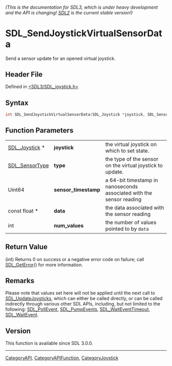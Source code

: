 ###### (This is the documentation for SDL3, which is under heavy development and the API is changing! [SDL2](https://wiki.libsdl.org/SDL2/) is the current stable version!)
# SDL_SendJoystickVirtualSensorData

Send a sensor update for an opened virtual joystick.

## Header File

Defined in [<SDL3/SDL_joystick.h>](https://github.com/libsdl-org/SDL/blob/main/include/SDL3/SDL_joystick.h)

## Syntax

```c
int SDL_SendJoystickVirtualSensorData(SDL_Joystick *joystick, SDL_SensorType type, Uint64 sensor_timestamp, const float *data, int num_values);
```

## Function Parameters

|                                  |                      |                                                                      |
| -------------------------------- | -------------------- | -------------------------------------------------------------------- |
| [SDL_Joystick](SDL_Joystick) *   | **joystick**         | the virtual joystick on which to set state.                          |
| [SDL_SensorType](SDL_SensorType) | **type**             | the type of the sensor on the virtual joystick to update.            |
| Uint64                           | **sensor_timestamp** | a 64-bit timestamp in nanoseconds associated with the sensor reading |
| const float *                    | **data**             | the data associated with the sensor reading                          |
| int                              | **num_values**       | the number of values pointed to by `data`                            |

## Return Value

(int) Returns 0 on success or a negative error code on failure; call
[SDL_GetError](SDL_GetError)() for more information.

## Remarks

Please note that values set here will not be applied until the next call to
[SDL_UpdateJoysticks](SDL_UpdateJoysticks), which can either be called
directly, or can be called indirectly through various other SDL APIs,
including, but not limited to the following:
[SDL_PollEvent](SDL_PollEvent), [SDL_PumpEvents](SDL_PumpEvents),
[SDL_WaitEventTimeout](SDL_WaitEventTimeout),
[SDL_WaitEvent](SDL_WaitEvent).

## Version

This function is available since SDL 3.0.0.

----
[CategoryAPI](CategoryAPI), [CategoryAPIFunction](CategoryAPIFunction), [CategoryJoystick](CategoryJoystick)

